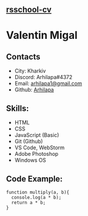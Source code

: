 ## [rsschool-cv](https://arhilapa.github.io/rsschool-cv/)

# Valentin Migal
## Contacts
- City: Kharkiv
- Discord: Arhilapa#4372
- Email: arhilapa1@gmail.com
- Github: [Arhilapa](https://github.com/arhilapa)

## Skills:
- HTML
- CSS
- JavaScript (Basic)
- Git (Github)
- VS Code, WebStorm
- Adobe Photoshop
- Windows OS

## Code Example:

  ```
  function multiply(a, b){
    console.log(a * b);
    return a * b;
  }
  ```